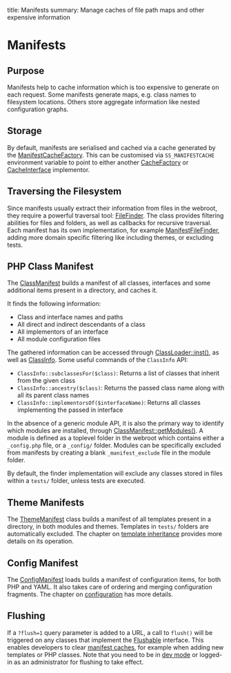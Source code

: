 title: Manifests
summary: Manage caches of file path maps and other expensive information

# Manifests

## Purpose

Manifests help to cache information which is too expensive to generate on each request.
Some manifests generate maps, e.g. class names to filesystem locations.
Others store aggregate information like nested configuration graphs.

## Storage

By default, manifests are serialised and cached via a cache generated by the [ManifestCacheFactory](api:SilverStripe\Core\Cache\ManifestCacheFactory).
This can be customised via `SS_MANIFESTCACHE` environment variable to point to either another
[CacheFactory](api:SilverStripe\Core\Cache\CacheFactory) or [CacheInterface](https://github.com/php-fig/cache/blob/master/src/CacheItemInterface.php)
implementor.

## Traversing the Filesystem

Since manifests usually extract their information from files in the webroot,
they require a powerful traversal tool: [FileFinder](api:SilverStripe\Assets\FileFinder).
The class provides filtering abilities for files and folders, as well as
callbacks for recursive traversal. Each manifest has its own implementation,
for example [ManifestFileFinder](api:SilverStripe\Core\Manifest\ManifestFileFinder), adding more domain specific filtering
like including themes, or excluding tests.

## PHP Class Manifest

The [ClassManifest](api:SilverStripe\Core\Manifest\ClassManifest) builds a manifest of all classes, interfaces and some
additional items present in a directory, and caches it.

It finds the following information:

 * Class and interface names and paths
 * All direct and indirect descendants of a class
 * All implementors of an interface
 * All module configuration files

The gathered information can be accessed through [ClassLoader::inst()](api:SilverStripe\Core\Manifest\ClassLoader::inst()),
as well as [ClassInfo](api:SilverStripe\Core\ClassInfo). Some useful commands of the `ClassInfo` API:

 * `ClassInfo::subclassesFor($class)`: Returns a list of classes that inherit from the given class
 * `ClassInfo::ancestry($class)`: Returns the passed class name along with all its parent class names
 * `ClassInfo::implementorsOf($interfaceName)`: Returns all classes implementing the passed in interface

In the absence of a generic module API, it is also the primary way to identify
which modules are installed, through [ClassManifest::getModules()](api:SilverStripe\Core\Manifest\ClassManifest::getModules()).
A module is defined as a toplevel folder in the webroot which contains
either a `_config.php` file, or a `_config/` folder. Modules can be specifically
excluded from manifests by creating a blank `_manifest_exclude` file in the module folder.

By default, the finder implementation will exclude any classes stored in files within
a `tests/` folder, unless tests are executed.

## Theme Manifests

The [ThemeManifest](api:SilverStripe\View\ThemeManifest) class builds a manifest of all templates present in a directory,
in both modules and themes. Templates in `tests/` folders are automatically excluded.
The chapter on [template inheritance](../templates/template_inheritance) provides more details
on its operation.

## Config Manifest

The [ConfigManifest](api:ConfigManifest) loads builds a manifest of configuration items,
for both PHP and YAML. It also takes care of ordering and merging configuration fragments.
The chapter on [configuration](../configuration) has more details.

## Flushing

If a `?flush=1` query parameter is added to a URL, a call to `flush()` will be triggered
on any classes that implement the [Flushable](flushable) interface.
This enables developers to clear [manifest caches](manifests),
for example when adding new templates or PHP classes.
Note that you need to be in [dev mode](/getting_started/environment_management)
or logged-in as an administrator for flushing to take effect.
